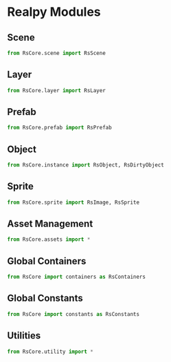 # Realpy Modules

## Scene

```python
from RsCore.scene import RsScene
```

## Layer

```python
from RsCore.layer import RsLayer
```

## Prefab

```python
from RsCore.prefab import RsPrefab
```

## Object

```python
from RsCore.instance import RsObject, RsDirtyObject
```

## Sprite

```python
from RsCore.sprite import RsImage, RsSprite
```

## Asset Management

```python
from RsCore.assets import *
```

## Global Containers

```python
from RsCore import containers as RsContainers
```

## Global Constants

```python
from RsCore import constants as RsConstants
```

## Utilities

```python
from RsCore.utility import *
```
